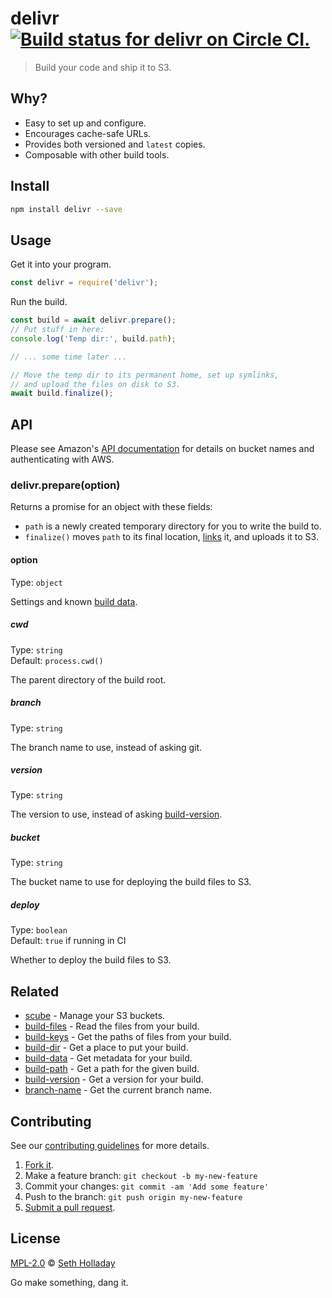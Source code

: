 # delivr [![Build status for delivr on Circle CI.](https://img.shields.io/circleci/project/sholladay/delivr/master.svg "Circle Build Status")](https://circleci.com/gh/sholladay/delivr "Delivr Builds")

> Build your code and ship it to S3.

## Why?

 - Easy to set up and configure.
 - Encourages cache-safe URLs.
 - Provides both versioned and `latest` copies.
 - Composable with other build tools.

## Install

```sh
npm install delivr --save
```

## Usage

Get it into your program.

```js
const delivr = require('delivr');
```

Run the build.

```js
const build = await delivr.prepare();
// Put stuff in here:
console.log('Temp dir:', build.path);

// ... some time later ...

// Move the temp dir to its permanent home, set up symlinks,
// and upload the files on disk to S3.
await build.finalize();
```

## API

Please see Amazon's [API documentation](http://docs.aws.amazon.com/AWSJavaScriptSDK/latest/AWS/S3.html) for details on bucket names and authenticating with AWS.

### delivr.prepare(option)

Returns a promise for an object with these fields:

 - `path` is a newly created temporary directory for you to write the build to.
 - `finalize()` moves `path` to its final location, [links](https://github.com/sholladay/build-dir#builddirlinkoption) it, and uploads it to S3.

#### option

Type: `object`

Settings and known [build data](https://github.com/sholladay/build-data).

##### cwd

Type: `string`<br>
Default: `process.cwd()`

The parent directory of the build root.

##### branch

Type: `string`

The branch name to use, instead of asking git.

##### version

Type: `string`

The version to use, instead of asking [build-version](https://github.com/sholladay/build-version).

##### bucket

Type: `string`

The bucket name to use for deploying the build files to S3.

##### deploy

Type: `boolean`<br>
Default: `true` if running in CI

Whether to deploy the build files to S3.

## Related

 - [scube](https://github.com/sholladay/scube) - Manage your S3 buckets.
 - [build-files](https://github.com/sholladay/build-files) - Read the files from your build.
 - [build-keys](https://github.com/sholladay/build-keys) - Get the paths of files from your build.
 - [build-dir](https://github.com/sholladay/build-dir) - Get a place to put your build.
 - [build-data](https://github.com/sholladay/build-data) - Get metadata for your build.
 - [build-path](https://github.com/sholladay/build-path) - Get a path for the given build.
 - [build-version](https://github.com/sholladay/build-version) - Get a version for your build.
 - [branch-name](https://github.com/sholladay/branch-name) - Get the current branch name.

## Contributing

See our [contributing guidelines](https://github.com/sholladay/delivr/blob/master/CONTRIBUTING.md "The guidelines for participating in this project.") for more details.

1. [Fork it](https://github.com/sholladay/delivr/fork).
2. Make a feature branch: `git checkout -b my-new-feature`
3. Commit your changes: `git commit -am 'Add some feature'`
4. Push to the branch: `git push origin my-new-feature`
5. [Submit a pull request](https://github.com/sholladay/delivr/compare "Submit code to this project for review.").

## License

[MPL-2.0](https://github.com/sholladay/delivr/blob/master/LICENSE "The license for delivr.") © [Seth Holladay](http://seth-holladay.com "Author of delivr.")

Go make something, dang it.
